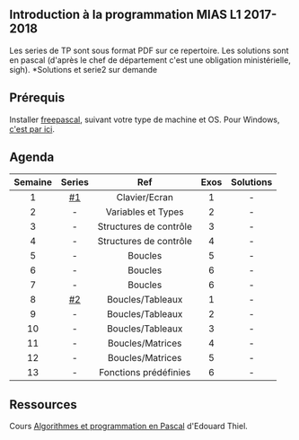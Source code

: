 ## Introduction à la programmation MIAS L1 2017-2018

Les series de TP sont sous format PDF sur ce repertoire.
Les solutions sont en pascal (d'après le chef de département c'est une obligation ministérielle, sigh).
*Solutions et serie2 sur demande

## Prérequis

Installer [freepascal](https://www.freepascal.org/download.html), suivant votre type de machine et OS. 
Pour Windows, [c'est par ici](https://www.freepascal.org/down/x86_64/win64.html).

## Agenda
| Semaine | Series | Ref | Exos | Solutions |
| :---: | :---: | :---: | :---: | :---: | 
| 1 | [#1](./series/1.pdf) | Clavier/Ecran | 1 | - |
| 2 | - | Variables et Types | 2 | - |
| 3 | - | Structures de contrôle | 3 | - |
| 4 | - | Structures de contrôle | 4 | - |
| 5 | - | Boucles | 5 | - |
| 6 | - | Boucles | 6 | - |
| 7 | - | Boucles | 6 |	- |
| 8 | [#2](./series/2.pdf) | Boucles/Tableaux | 1 | - |
| 9 | - | Boucles/Tableaux | 2 | - |
| 10 | - | Boucles/Tableaux | 3 | - |
| 11 | - | Boucles/Matrices | 4 | - |
| 12 | - | Boucles/Matrices | 5 | - |
| 13 | - | Fonctions prédéfinies| 6 | - |

## Ressources
Cours [Algorithmes et programmation en Pascal](https://pageperso.lif.univ-mrs.fr/~edouard.thiel/ens/pascal/cours-mass.pdf) d'Edouard Thiel.

